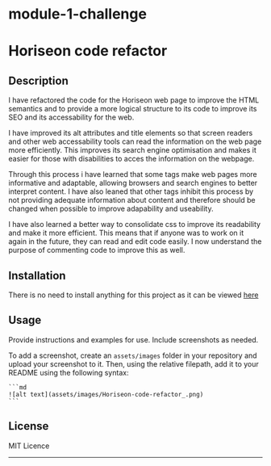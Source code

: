 # module-1-challenge
# Horiseon code refactor

## Description
I have refactored the code for the Horiseon web page to improve the HTML semantics and to provide a more logical structure to its code to improve its SEO and its accessability for the web.

I have improved its alt attributes and title elements so that screen readers and other web accessability tools can read the information on the web page more efficiently. This improves its search engine optimisation and makes it easier for those with disabilities to acces the information on the webpage.

Through this process i have learned that some tags make web pages more informative and adaptable, allowing browsers and search engines to better interpret content. I have also leaned that other tags inhibit this process by not providing adequate information about content and therefore should be changed when possible to improve adapability and useability.

I have also learned a better way to consolidate css to improve its readability and make it more efficient. This means that if anyone was to work on it again in the future, they can read and edit code easily. I now understand the purpose of commenting code to improve this as well.

## Installation

There is no need to install anything for this project as it can be viewed [here](https://chriskeno95.github.io/Horiseon-code-refactor/)

## Usage

Provide instructions and examples for use. Include screenshots as needed.

To add a screenshot, create an `assets/images` folder in your repository and upload your screenshot to it. Then, using the relative filepath, add it to your README using the following syntax:

    ```md
    ![alt text](assets/images/Horiseon-code-refactor_.png)
    ```


## License
 MIT Licence

---
